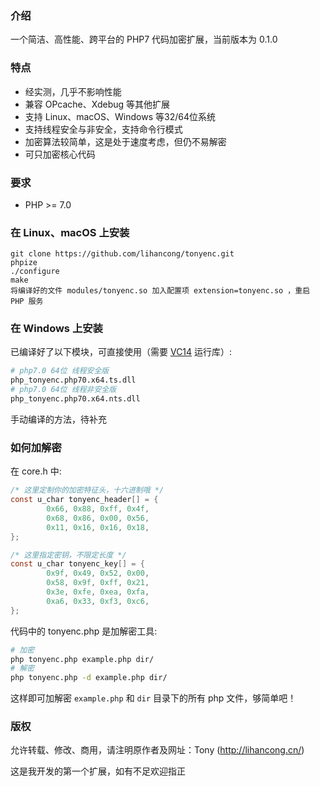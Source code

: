 ### 介绍

一个简洁、高性能、跨平台的 PHP7 代码加密扩展，当前版本为 0.1.0

### 特点

- 经实测，几乎不影响性能
- 兼容 OPcache、Xdebug 等其他扩展
- 支持 Linux、macOS、Windows 等32/64位系统
- 支持线程安全与非安全，支持命令行模式
- 加密算法较简单，这是处于速度考虑，但仍不易解密
- 可只加密核心代码

### 要求

- PHP >= 7.0

### 在 Linux、macOS 上安装
```
git clone https://github.com/lihancong/tonyenc.git
phpize
./configure
make
将编译好的文件 modules/tonyenc.so 加入配置项 extension=tonyenc.so ，重启 PHP 服务
```

### 在 Windows 上安装

已编译好了以下模块，可直接使用（需要 [VC14](https://www.microsoft.com/zh-CN/download/details.aspx?id=48145) 运行库）:
```bash
# php7.0 64位 线程安全版
php_tonyenc.php70.x64.ts.dll
# php7.0 64位 线程非安全版
php_tonyenc.php70.x64.nts.dll
```
手动编译的方法，待补充

### 如何加解密

在 core.h 中:
```c
/* 这里定制你的加密特征头，十六进制哦 */
const u_char tonyenc_header[] = {
        0x66, 0x88, 0xff, 0x4f,
        0x68, 0x86, 0x00, 0x56,
        0x11, 0x16, 0x16, 0x18,
};

/* 这里指定密钥，不限定长度 */
const u_char tonyenc_key[] = {
        0x9f, 0x49, 0x52, 0x00,
        0x58, 0x9f, 0xff, 0x21,
        0x3e, 0xfe, 0xea, 0xfa,
        0xa6, 0x33, 0xf3, 0xc6,
};
```

代码中的 tonyenc.php 是加解密工具:
```bash
# 加密
php tonyenc.php example.php dir/
# 解密
php tonyenc.php -d example.php dir/
```
这样即可加解密 `example.php` 和 `dir` 目录下的所有 php 文件，够简单吧！

### 版权

允许转载、修改、商用，请注明原作者及网址：Tony (http://lihancong.cn/)

这是我开发的第一个扩展，如有不足欢迎指正